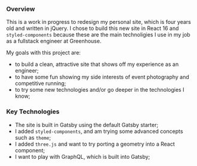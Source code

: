 ### Overview
This is a work in progress to redesign my personal site, which is four years old and written in jQuery. I chose to build this new site in React 16 and `styled-components` because these are the main technoligies I use in my job as a fullstack engineer at Greenhouse. 

My goals with this project are:

* to build a clean, attractive site that shows off my experience as an engineer;
* to have some fun showing my side interests of event photography and competitive running;
* to try some new technologies and/or go deeper in the technologies I know;

### Key Technologies

* The site is built in Gatsby using the default Gatsby starter;
* I added `styled-components`, and am trying some advanced concepts such as `theme`;
* I added `three.js` and want to try porting a geometry into a React component;
* I want to play with GraphQL, which is built into Gatsby;

